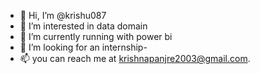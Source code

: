 - 👋 Hi, I’m @krishu087
- 👀 I’m interested in data domain
- 🌱 I’m currently running with power bi
- 💞️ I’m looking for an internship-
- 📫 you can reach me at krishnapanjre2003@gmail.com.
  


<!---
krishu087/krishu087 is a ✨ special ✨ repository because its `README.md` (this file) appears on your GitHub profile.
You can click the Preview link to take a look at your changes.
--->
